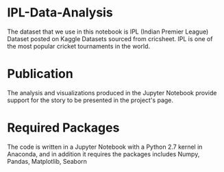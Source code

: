 # IPL-Data-Analysis
The dataset that we use in this notebook is IPL (Indian Premier League) Dataset posted on Kaggle Datasets sourced from cricsheet. IPL is one of the most popular cricket tournaments in the world.

# Publication
The analysis and visualizations produced in the Jupyter Notebook provide support for the story to be presented in the project's page.

# Required Packages
The code is written in a Jupyter Notebook with a Python 2.7 kernel in Anaconda, and in addition it requires the packages includes
Numpy, Pandas, Matplotlib, Seaborn

